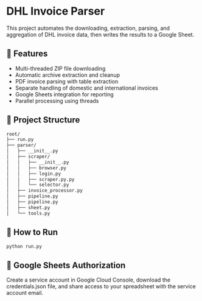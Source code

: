 # DHL Invoice Parser

This project automates the downloading, extraction, parsing, and aggregation of DHL invoice data, then writes the results to a Google Sheet.

## 🔧 Features

- Multi-threaded ZIP file downloading
- Automatic archive extraction and cleanup
- PDF invoice parsing with table extraction
- Separate handling of domestic and international invoices
- Google Sheets integration for reporting
- Parallel processing using threads

## 📁 Project Structure

```bash
root/
├── run.py                   
├── parser/                  
│   ├── __init__.py
│   ├── scraper/
│   │   ├── __init__.py
│   │   ├── browser.py
│   │   ├── login.py
│   │   ├── scraper.py.py
│   │   └── selector.py
│   ├── invoice_processor.py
│   ├── pipeline.py
│   ├── pipeline.py
│   ├── sheet.py
│   └── tools.py
```
## 🚀 How to Run

```bash
python run.py
```

## 🔐 Google Sheets Authorization
Create a service account in Google Cloud Console, download the credentials.json file, and share access to your spreadsheet with the service account email.